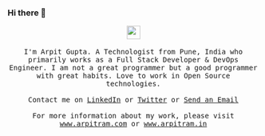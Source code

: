 ### Hi there 👋

<p align="center">
  <img src="https://user-images.githubusercontent.com/5679180/79618120-0daffb80-80be-11ea-819e-d2b0fa904d07.gif" width="27px">
  <br><br>
  <samp>
I'm Arpit Gupta. A Technologist from Pune, India who primarily works as a Full Stack Developer & DevOps Engineer. I am not a great programmer but a good programmer with great habits. Love to work in Open Source technologies.
    <br><br>Contact me on <a href="https://in.linkedin.com/in/arpitram3" target="_blank">LinkedIn</a> or <a href="https://twitter.com/@arpitram3" target=_blank">Twitter</a> or <a href="mailto:gupta.arpit03@gmail.com">Send an Email</a>
      <br><br>For more information about my work, please visit <a href="https://www.arpitram.com" target="_blank">www.arpitram.com</a> or <a href="www.arpitram.in" target="_blank">www.arpitram.in</a>
  </samp>
</p>

<!--
**imarg3/imarg3** is a ✨ _special_ ✨ repository because its `README.md` (this file) appears on your GitHub profile.

Here are some ideas to get you started:

- 🔭 I’m currently working on ...
- 🌱 I’m currently learning ...
- 👯 I’m looking to collaborate on ...
- 🤔 I’m looking for help with ...
- 💬 Ask me about ...
- 📫 How to reach me: ...
- 😄 Pronouns: ...
- ⚡ Fun fact: ...
-->
